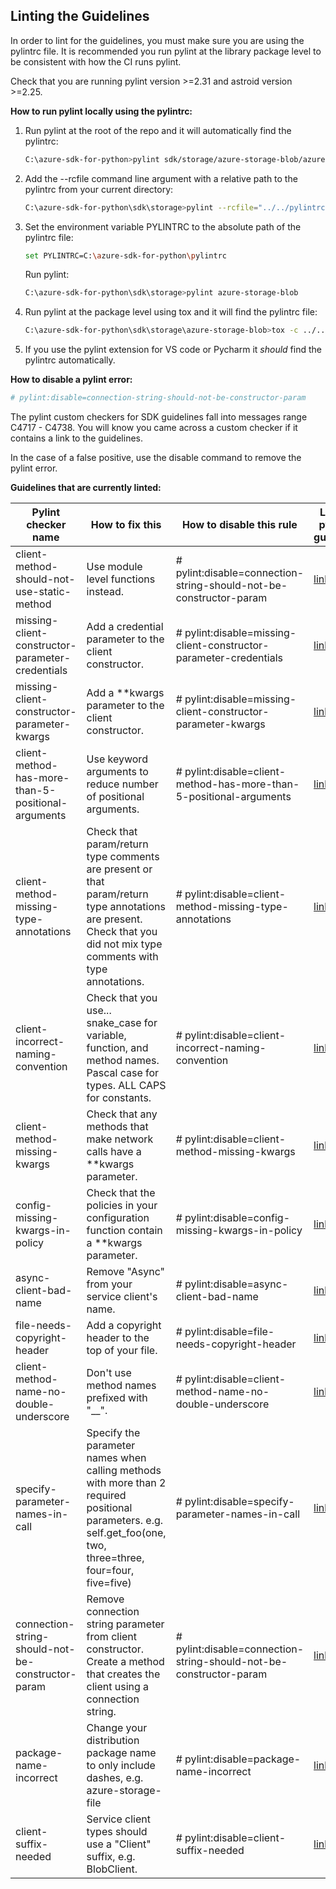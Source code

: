 ## Linting the Guidelines 

In order to lint for the guidelines, you must make sure you are using the pylintrc file.
It is recommended you run pylint at the library package level to be consistent with how the CI runs pylint.  

Check that you are running pylint version >=2.31 and astroid version >=2.25.

**How to run pylint locally using the pylintrc:**

1. Run pylint at the root of the repo and it will automatically find the pylintrc:
    ```bash
    C:\azure-sdk-for-python>pylint sdk/storage/azure-storage-blob/azure
    ```
2. Add the --rcfile command line argument with a relative path to the pylintrc from your current directory:
    ```bash
    C:\azure-sdk-for-python\sdk\storage>pylint --rcfile="../../pylintrc" azure-storage-blob
    ```
3. Set the environment variable PYLINTRC to the absolute path of the pylintrc file:
    ```bash
    set PYLINTRC=C:\azure-sdk-for-python\pylintrc
    ```
    Run pylint:
    ```bash
    C:\azure-sdk-for-python\sdk\storage>pylint azure-storage-blob
    ```
4. Run pylint at the package level using tox and it will find the pylintrc file:
    ```bash
    C:\azure-sdk-for-python\sdk\storage\azure-storage-blob>tox -c ../../../eng/tox/tox.ini -e lint
    ```
5. If you use the pylint extension for VS code or Pycharm it *should* find the pylintrc automatically.

**How to disable a pylint error:**
```bash
# pylint:disable=connection-string-should-not-be-constructor-param
```

The pylint custom checkers for SDK guidelines fall into messages range C4717 - C4738.
You will know you came across a custom checker if it contains a link to the guidelines.  

In the case of a false positive, use the disable command to remove the pylint error.

**Guidelines that are currently linted:**

| Pylint checker name                                | How to fix this                                                                                                                                                      | How to disable this rule                                                                 | Link to python guideline                                                                      |
|----------------------------------------------------|----------------------------------------------------------------------------------------------------------------------------------------------------------------------|------------------------------------------------------------------------------------------|-----------------------------------------------------------------------------------------------|
| client-method-should-not-use-static-method         | Use module level functions instead.                                                                                                                                  | # pylint:disable=connection-string-should-not-be-constructor-param                       | [link](https://azure.github.io/azure-sdk/python_design.html#constructors-and-factory-methods) |
| missing-client-constructor-parameter-credentials   | Add a credential parameter to the client constructor.                                                                                                                | # pylint:disable=missing-client-constructor-parameter-credentials                        | [link](https://azure.github.io/azure-sdk/python_design.html#constructors-and-factory-methods) |
| missing-client-constructor-parameter-kwargs        | Add a **kwargs parameter to the client constructor.                                                                                                                  | # pylint:disable=missing-client-constructor-parameter-kwargs                             | [link](https://azure.github.io/azure-sdk/python_design.html#constructors-and-factory-methods) |
| client-method-has-more-than-5-positional-arguments | Use keyword arguments to reduce number of positional arguments.                                                                                                      | # pylint:disable=client-method-has-more-than-5-positional-arguments                      | [link](https://azure.github.io/azure-sdk/python_introduction.html#method-signatures)          |
| client-method-missing-type-annotations             | Check that param/return type comments are present or that param/return type annotations are present. Check that you did not mix type comments with type annotations. | # pylint:disable=client-method-missing-type-annotations                                  | [link](https://azure.github.io/azure-sdk/python_introduction.html#types-or-not)               |
| client-incorrect-naming-convention                 | Check that you use... snake_case for variable, function, and method names. Pascal case for types. ALL CAPS for constants.                                            | # pylint:disable=client-incorrect-naming-convention                                      | [link](https://azure.github.io/azure-sdk/python_introduction.html#naming-conventions)         |
| client-method-missing-kwargs                       | Check that any methods that make network calls have a **kwargs parameter.                                                                                            | # pylint:disable=client-method-missing-kwargs                                            | [link](https://azure.github.io/azure-sdk/python_design.html#constructors-and-factory-methods) |
| config-missing-kwargs-in-policy                    | Check that the policies in your configuration function contain a **kwargs parameter.                                                                                 | # pylint:disable=config-missing-kwargs-in-policy                                         | [link](https://azure.github.io/azure-sdk/python_design.html#constructors-and-factory-methods) |
| async-client-bad-name                              | Remove "Async" from your service client's name.                                                                                                                      | # pylint:disable=async-client-bad-name                                                   | [link](https://azure.github.io/azure-sdk/python_design.html#async-support)                    |
| file-needs-copyright-header                        | Add a copyright header to the top of your file.                                                                                                                      | # pylint:disable=file-needs-copyright-header                                             | [link](https://azure.github.io/azure-sdk/policies_opensource.html)                            |
| client-method-name-no-double-underscore            | Don't use method names prefixed with "__".                                                                                                                           | # pylint:disable=client-method-name-no-double-underscore                                 | [link](https://azure.github.io/azure-sdk/python_introduction.html#public-vs-private)          |
| specify-parameter-names-in-call                    | Specify the parameter names when calling methods with more than 2 required positional parameters. e.g. self.get_foo(one, two, three=three, four=four, five=five)     | # pylint:disable=specify-parameter-names-in-call                                         | [link](https://azure.github.io/azure-sdk/python_introduction.html#method-signatures)          |
| connection-string-should-not-be-constructor-param  | Remove connection string parameter from client constructor. Create a method that creates the client using a connection string.                                       | # pylint:disable=connection-string-should-not-be-constructor-param                       | [link](https://azure.github.io/azure-sdk/python_design.html#constructors-and-factory-methods) |
| package-name-incorrect                             | Change your distribution package name to only include dashes, e.g. azure-storage-file                                                                                | # pylint:disable=package-name-incorrect                                                  | [link](https://azure.github.io/azure-sdk/python_implementation.html#packaging)                |
| client-suffix-needed                               | Service client types should use a "Client" suffix, e.g. BlobClient.                                                                                                  | # pylint:disable=client-suffix-needed                                                    | [link](https://azure.github.io/azure-sdk/python_design.html#clients)                          |